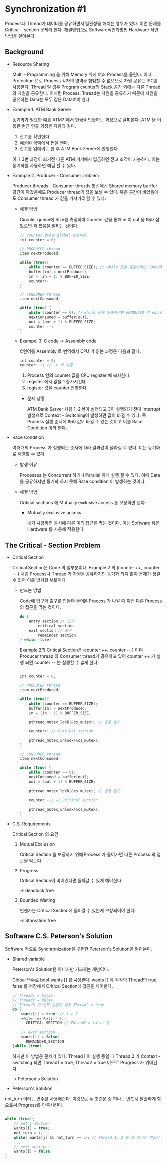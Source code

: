 

# **Synchronization #1**



Process나 Thread가 데이터를 공유하면서 일관성을 해치는 경우가 있다. 이런 문제를 Critical - section 문제라 한다. 해결방법으로 Software적인과방법 Hardware 적인 방법을 알아본다. 

## Background 

- Resource Sharing 

  Multi - Programming 을 위해 Memory 위에 여러 Process를 올린다. 이때 Protection 으로 Process 각자의 영역을 침범할 수 없으므로 자원 공유는 IPC를 사용한다. Thread 일 경우 Program counter와 Stack 공간 외에는 다른 Thread와 자원을 공유한다. 이처럼 Process, Thread는 자원을 공유하기 때문에 자원을 공유하는 Data는 모두 같은 Data여야 한다. 

  

- Example 1. ATM Bank Server

  동기화가 필요한 예를 ATM기에서 현금을 인출하는 과정으로 살펴본다. ATM 을 이용한 현금 인출 과정은 다음과 같다. 

  1. 잔고를 확인한다. 
  2. 예금된 금액에서 돈을 뺀다. 
  3. 잔고를 업데이트 한 후  ATM Bank Server에 반영한다. 

  이때 3번 과정이 되기전 다른 ATM 기기에서 입금하면 잔고 조작이 가능하다. 이는 동기화를 사용하면 해결 할 수 있다.  

  

- Example 2. Producer - Consumer problem 

  Producer threads - Consumer threads  통신에선 Shared memory burffer 공간이 꽉찼음에도 Producer thread가 값을 보낼 수 있다. 혹은 공간이 비었음에도 Consumer thread 가 값을 가져가려 할 수 있다. 

  - 해결 방법 

    Circuler queue에 Size를 측정하여 Counter 값을 통해 in 이 out 을 따라 잡았으면 꽉 찼음을 알리는 것이다. 

    ``` c
    // counter 변수는 global 변수이다.
    int counter = 0;
    
    // PRODUCER thread 
    item nextProduced; 
    
    while (true){
        while (counter == BUFFER_SIZE); // while 문을 탈출하려면 CONSUMER 가 counter 값을 내려줘야 한다. 
        buffer[in] = nextProduced;
        in = (in + 1) % BUFFER_SIZE; 
        counter++ 
    }
    
    // CONSUMER thread 
    item nextConsumed; 
    
    while (true) {
        while (counter == 0); // while 문을 탈출하려면 PRODUCER 가 counter 값을 올려줘야 한다. 
        nextConsumed = buffer[out];
        out = (out + 1) % BUFFER_SIZE;
        counter --; 
    }
    ```

  - Exampel 3. C code -> Assembly code 

    C언어를 Assembly 로 번역해서 CPU 가 읽는 과정은 다음과 같다. 
    
    ```c
    int counter = 0;
    counter ++; // -> 의 과정
    ```
    
    1. Process 안의 counter 값을 CPU  register 에 복사한다. 
    2. register 에서 값을 1 증가시킨다. 
    3. register 값을 counter 반영한다. 

    - 문제 상황 
    
      ATM Bank Server 처럼 1, 2 번이 실행되고 3이 실행되기 전에 Interrupt 발생으로 Context - Switching이 발생하면 값이 바뀔 수 있다.  즉 Process 실행 순서에 따라 값이 바뀔 수 있는 것이고 이를 Race Condition 이라 한다.  
      
      

- Race Condition        

  여러개의 Process 가 실행되는 순서에 따라 결과값이 달라질 수 있다. 이는 동기화로 해결할 수 있다. 

  - 발생 이유 

    Processes 는 Concurrent 하거나 Parallel 하게 실행 될 수 있다. 이때 Data를 공유하지만 동기화 하지 못해 Race condition 이 발생하는 것이다.  
    
  - 해결 방법

    Critical sections 에 Mutually exclusive access 를 보장하면 된다. 

    - Mutually exclusive access 

      내가 사용하면 동시에 다른 이의 접근을 막는 것이다. 이는 Software 혹은 Hardware 를 사용해 적용한다. 

      

## The Critical - Section Problem 

- Critical Section 

  Critical Section은 Code 의 일부분이다.  Example 2 의 (counter ++, counter -- ) 처럼 Process나 Thread 가 자원을 공유하지만 동기화 되지 않아 문제가 생길 수 있어 이를 방지한 부분이다. 

  - 만드는 방법

    Code에 입구와 출구를 만들어 들어온 Process 가 나갈 때 까진 다른 Process의 접근을 막는 것이다. 

    ``` c
    do {
    	entry section // 입구
    		critical section 
    	exit section // 출구
    		remainder section 
    } while (ture)
    ```

    Example 2의 Critical Section은 (counter ++, counter -- ) 이며 Producer thread 와 Consumer thread가 공유하고 있어 counter ++ 가 실행 되면 counter -- 는 실행할 수 없게 한다. 

    

    ``` c
    
    int counter = 0;
    
    // PRODUCER thread 
    item nextProduced; 
    
    while (true){
        while (counter == BUFFER_SIZE); 
        buffer[in] = nextProduced;
        in = (in + 1) % BUFFER_SIZE;
        
        pthread_mutex_lock(&cs_mutex); // 공용 입구 
        
        counter++ // Critical section 
            
        pthread_mutex_unlock(&cs_mutex);
    }
    
    // CONSUMER thread 
    item nextConsumed; 
    
    while (true) {
        while (counter == 0); 
        nextConsumed = buffer[out];
        out = (out + 1) % BUFFER_SIZE;
        
       	pthread_mutex_lock(&cs_mutex); // 공용 입구 
        
        counter --; // Critical section
        
        pthread_mutex_unlock(&cs_mutex);
    }
    ```

    

- C.S. Requirements

  Critical Section 의 요건 

  1. Mutual Exclusion 

     Critical Section 을 보장하기 위해 Process 가 들어가면 다른 Process 의 접근을 막는다. 

  2. Progress

     Critical Section이 비어있다면 들어갈 수 있게 해야한다. 

     ->  deadlock free 

  3. Bounded Waiting 

     언젠가는 Critical Section에 들어갈 수 있는게 보장되어야 한다. 

     -> Starvation free

     

## Software C.S. Peterson's Solution 

Software 적으로 Synchronization을 구현한 Peterson's Solution을 알아본다. 

- Shared variable 

  Peterson's Solution은 아니지만 기초하는 개념이다. 

  Global 변수로  bool wants [] 를 사용한다. wants [] 에 각각의 Thread의 true, false 를 저장해서 Critical Section에 접근을 제어한다. 

  ```c
  // Thread1 = false 
  // Thread2 = false 
  // Thread2 가 먼저 실행된 상황.Thread2 = true
  do {
      wants[i] = true; // i = 1 
      while (wants[j]) {;}  
      	CRITICAL_SECTION // Thread2 = false 임
              
      // exit section         
      wants[i] = false; 
      	REMAINDER_SECTION
  }while (true)
  ```
  
  하지만 이 방법은 문제가 있다. Thread 1 이 실행 중일 때 Thread 2 가 Context - switching 되면  Thread1 = true, Thread2 = true 이므로 Progress 가 위배된다.
  
  -> Peterson's Solution 
  
  
  
-  Peterson's Solution 

  not_turn 이라는 변수를 사용해준다. 이것으로 두 조건문 중 하나는 반드시 탈출하게 함으로써 Progress를 만족시킨다. 

  ```c
  
  while (true){
      // entry section
      wants[i] = true;
      not_turn = i;
      while( wants[j] && not_turn == i); // Thread 1, 2 둘 중 하나는 반드시 While문을 탈출하게 된다. 
      ...
      // exit section 
      wants[i] = false;
  }
  ```

  

  

